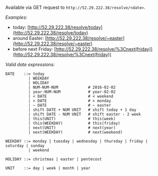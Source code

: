 Available via GET request to `http://52.29.222.38/resolve/<date>`.

*Examples:*

* today: [http://52.29.222.38/resolve/today](http://52.29.222.38/resolve/today)
* around Easter: [http://52.29.222.38/resolve/~easter](http://52.29.222.38/resolve/~easter)
* before next Friday: [http://52.29.222.38/resolve/%3Cnext(friday)](http://52.29.222.38/resolve/%3Cnext(friday))

*Valid date expressions:*

    DATE    ::= today
              | WEEKDAY
              | HOLIDAY
              | NUM-NUM-NUM             # 2016-02-02
              | year-NUM-NUM            # year-02-02
              | < DATE                  # < weekend
              | > DATE                  # > monday
              | ~ DATE                  # ~ easter
              | shift DATE + NUM UNIT   # shift today + 1 day
              | shift DATE - NUM UNIT   # shift easter - 2 week  
              | this(UNIT)              # this(week)
              | this(WEEKDAY)           # this(friday)
              | next(UNIT)              # next(year)
              | next(WEEKDAY)           # next(weekend)

    WEEKDAY ::= monday | tuesday | wednesday | thursday | friday | saturday | sunday
              | weekend

    HOLIDAY ::= christmas | easter | pentecost

    UNIT    ::= day | week | month | year
